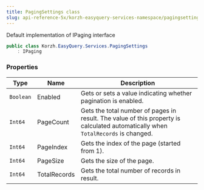 ```yaml
---
title: PagingSettings class
slug: api-reference-5x/korzh-easyquery-services-namespace/pagingsettings-class
---
```



Default implementation of IPaging interface
```csharp
public class Korzh.EasyQuery.Services.PagingSettings
    : IPaging

```

### Properties

| Type | Name | Description | 
| --- | --- | --- | 
| `Boolean` | Enabled | Gets or sets a value indicating whether pagination is enabled. | 
| `Int64` | PageCount | Gets the total number of pages in result.  The value of this property is calculated automatically when `TotalRecords` is changed. | 
| `Int64` | PageIndex | Gets the index of the page (started from 1). | 
| `Int64` | PageSize | Gets the size of the page. | 
| `Int64` | TotalRecords | Gets the total number of records in result. |